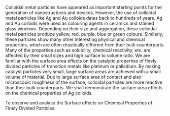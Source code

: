 
Colloidal metal particles have appeared as important starting points for the generation of nanostructures and devices. However, the use of colloidal metal particles like Ag and Au colloids dates back to hundreds of years. Ag and Au colloids were used as colouring agents in ceramics and stained glass windows. Depending on their size and aggregation, these colloidal metal particles produce yellow, red, purple, blue or green colours. Similarly, these particles show many other interesting physical and chemical properties, which are often drastically different from their bulk counterparts. Many of the properties such as solubility, chemical reactivity, etc. are affected by their small sizes and high surface to volume ratio. We are familiar with the surface area effects on the catalytic properties of finely divided particles of transition metals like platinum or palladium. By making catalyst particles very small, large surface areas are achieved with a small volume of material. Due to large surface area of contact and also microscopic roughness of the surface, colloidal particles are more reactive than their bulk counterparts. We shall demonstrate the surface area effects on the chemical properties of Ag colloids.  


To observe and analyse the Surface effects on Chemical Properties of Finely Divided Particles.


